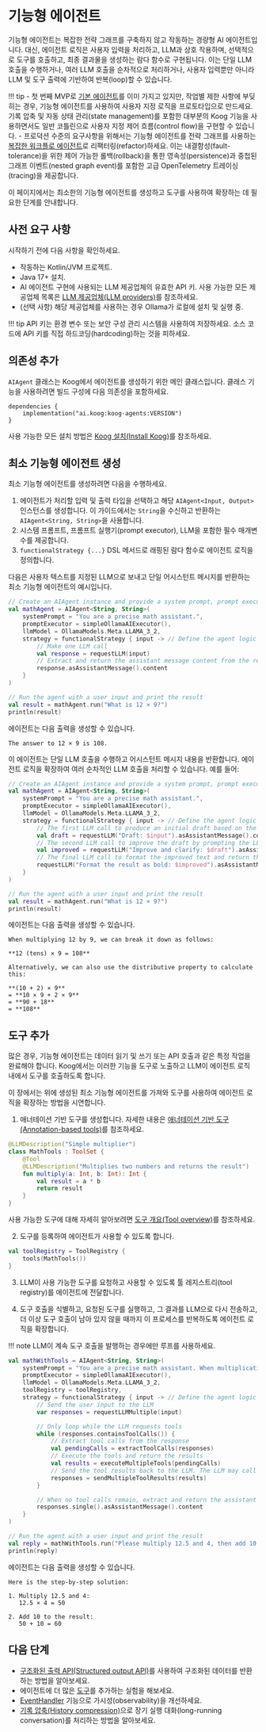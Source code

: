 # 기능형 에이전트

기능형 에이전트는 복잡한 전략 그래프를 구축하지 않고 작동하는 경량형 AI 에이전트입니다.
대신, 에이전트 로직은 사용자 입력을 처리하고, LLM과 상호 작용하며, 선택적으로 도구를 호출하고, 최종 결과물을 생성하는 람다 함수로 구현됩니다. 이는 단일 LLM 호출을 수행하거나, 여러 LLM 호출을 순차적으로 처리하거나, 사용자 입력뿐만 아니라 LLM 및 도구 출력에 기반하여 반복(loop)할 수 있습니다.

!!! tip
    - 첫 번째 MVP로 [기본 에이전트](basic-agents.md)를 이미 가지고 있지만, 작업별 제한 사항에 부딪히는 경우, 기능형 에이전트를 사용하여 사용자 지정 로직을 프로토타입으로 만드세요. 기록 압축 및 자동 상태 관리(state management)를 포함한 대부분의 Koog 기능을 사용하면서도 일반 코틀린으로 사용자 지정 제어 흐름(control flow)을 구현할 수 있습니다.
    - 프로덕션 수준의 요구사항을 위해서는 기능형 에이전트를 전략 그래프를 사용하는 [복잡한 워크플로 에이전트](complex-workflow-agents.md)로 리팩터링(refactor)하세요. 이는 내결함성(fault-tolerance)을 위한 제어 가능한 롤백(rollback)을 통한 영속성(persistence)과 중첩된 그래프 이벤트(nested graph event)를 포함한 고급 OpenTelemetry 트레이싱(tracing)을 제공합니다.

이 페이지에서는 최소한의 기능형 에이전트를 생성하고 도구를 사용하여 확장하는 데 필요한 단계를 안내합니다.

## 사전 요구 사항

시작하기 전에 다음 사항을 확인하세요.

-   작동하는 Kotlin/JVM 프로젝트.
-   Java 17+ 설치.
-   AI 에이전트 구현에 사용되는 LLM 제공업체의 유효한 API 키. 사용 가능한 모든 제공업체 목록은 [LLM 제공업체(LLM providers)](llm-providers.md)를 참조하세요.
-   (선택 사항) 해당 제공업체를 사용하는 경우 Ollama가 로컬에 설치 및 실행 중.

!!! tip
    API 키는 환경 변수 또는 보안 구성 관리 시스템을 사용하여 저장하세요.
    소스 코드에 API 키를 직접 하드코딩(hardcoding)하는 것을 피하세요.

## 의존성 추가

`AIAgent` 클래스는 Koog에서 에이전트를 생성하기 위한 메인 클래스입니다.
클래스 기능을 사용하려면 빌드 구성에 다음 의존성을 포함하세요.

```
dependencies {
    implementation("ai.koog:koog-agents:VERSION")
}
```
사용 가능한 모든 설치 방법은 [Koog 설치(Install Koog)](getting-started.md#install-koog)를 참조하세요.

## 최소 기능형 에이전트 생성

최소 기능형 에이전트를 생성하려면 다음을 수행하세요.

1.  에이전트가 처리할 입력 및 출력 타입을 선택하고 해당 `AIAgent<Input, Output>` 인스턴스를 생성합니다.
    이 가이드에서는 `String`을 수신하고 반환하는 `AIAgent<String, String>`을 사용합니다.
2.  시스템 프롬프트, 프롬프트 실행기(prompt executor), LLM을 포함한 필수 매개변수를 제공합니다.
3.  `functionalStrategy {...}` DSL 메서드로 래핑된 람다 함수로 에이전트 로직을 정의합니다.

다음은 사용자 텍스트를 지정된 LLM으로 보내고 단일 어시스턴트 메시지를 반환하는 최소 기능형 에이전트의 예시입니다.

<!--- INCLUDE
import ai.koog.agents.core.agent.AIAgent
import ai.koog.agents.core.agent.functionalStrategy
import ai.koog.agents.core.dsl.extension.asAssistantMessage
import ai.koog.agents.core.dsl.extension.requestLLM
import ai.koog.prompt.executor.llms.all.simpleOllamaAIExecutor
import ai.koog.prompt.llm.OllamaModels
import kotlinx.coroutines.runBlocking

fun main() {
    runBlocking {
-->
<!--- SUFFIX
    }
}
-->
```kotlin
// Create an AIAgent instance and provide a system prompt, prompt executor, and LLM
val mathAgent = AIAgent<String, String>(
    systemPrompt = "You are a precise math assistant.",
    promptExecutor = simpleOllamaAIExecutor(),
    llmModel = OllamaModels.Meta.LLAMA_3_2,
    strategy = functionalStrategy { input -> // Define the agent logic
        // Make one LLM call
        val response = requestLLM(input)
        // Extract and return the assistant message content from the response
        response.asAssistantMessage().content
    }
)

// Run the agent with a user input and print the result
val result = mathAgent.run("What is 12 × 9?")
println(result)
```
<!--- KNIT example-functional-agent-01.kt -->

에이전트는 다음 출력을 생성할 수 있습니다.

```
The answer to 12 × 9 is 108.
```

이 에이전트는 단일 LLM 호출을 수행하고 어시스턴트 메시지 내용을 반환합니다.
에이전트 로직을 확장하여 여러 순차적인 LLM 호출을 처리할 수 있습니다. 예를 들어:

<!--- INCLUDE
import ai.koog.agents.core.agent.AIAgent
import ai.koog.agents.core.agent.functionalStrategy
import ai.koog.agents.core.dsl.extension.asAssistantMessage
import ai.koog.agents.core.dsl.extension.requestLLM
import ai.koog.prompt.executor.llms.all.simpleOllamaAIExecutor
import ai.koog.prompt.llm.OllamaModels
import kotlinx.coroutines.runBlocking

fun main() {
    runBlocking {
-->
<!--- SUFFIX
    }
}
-->
```kotlin
// Create an AIAgent instance and provide a system prompt, prompt executor, and LLM
val mathAgent = AIAgent<String, String>(
    systemPrompt = "You are a precise math assistant.",
    promptExecutor = simpleOllamaAIExecutor(),
    llmModel = OllamaModels.Meta.LLAMA_3_2,
    strategy = functionalStrategy { input -> // Define the agent logic
        // The first LLM call to produce an initial draft based on the user input
        val draft = requestLLM("Draft: $input").asAssistantMessage().content
        // The second LLM call to improve the draft by prompting the LLM again with the draft content
        val improved = requestLLM("Improve and clarify: $draft").asAssistantMessage().content
        // The final LLM call to format the improved text and return the final formatted result
        requestLLM("Format the result as bold: $improved").asAssistantMessage().content
    }
)

// Run the agent with a user input and print the result
val result = mathAgent.run("What is 12 × 9?")
println(result)
```
<!--- KNIT example-functional-agent-02.kt -->

에이전트는 다음 출력을 생성할 수 있습니다.

```
When multiplying 12 by 9, we can break it down as follows:

**12 (tens) × 9 = 108**

Alternatively, we can also use the distributive property to calculate this:

**(10 + 2) × 9**
= **10 × 9 + 2 × 9**
= **90 + 18**
= **108**
```

## 도구 추가

많은 경우, 기능형 에이전트는 데이터 읽기 및 쓰기 또는 API 호출과 같은 특정 작업을 완료해야 합니다.
Koog에서는 이러한 기능을 도구로 노출하고 LLM이 에이전트 로직 내에서 도구를 호출하도록 합니다.

이 장에서는 위에 생성된 최소 기능형 에이전트를 가져와 도구를 사용하여 에이전트 로직을 확장하는 방법을 시연합니다.

1) 애너테이션 기반 도구를 생성합니다. 자세한 내용은 [애너테이션 기반 도구(Annotation-based tools)](annotation-based-tools.md)를 참조하세요.

<!--- INCLUDE
import ai.koog.agents.core.tools.annotations.LLMDescription
import ai.koog.agents.core.tools.annotations.Tool
import ai.koog.agents.core.tools.reflect.ToolSet
--> 
```kotlin
@LLMDescription("Simple multiplier")
class MathTools : ToolSet {
    @Tool
    @LLMDescription("Multiplies two numbers and returns the result")
    fun multiply(a: Int, b: Int): Int {
        val result = a * b
        return result
    }
}
```
<!--- KNIT example-functional-agent-03.kt -->

사용 가능한 도구에 대해 자세히 알아보려면 [도구 개요(Tool overview)](tools-overview.md)를 참조하세요.

2) 도구를 등록하여 에이전트가 사용할 수 있도록 합니다.

<!--- INCLUDE
import ai.koog.agents.example.exampleFunctionalAgent03.MathTools
import ai.koog.agents.core.tools.reflect.tools
import ai.koog.agents.core.tools.ToolRegistry
import kotlinx.coroutines.runBlocking

fun main() {
    runBlocking {
-->
<!--- SUFFIX
    }
}
-->
```kotlin
val toolRegistry = ToolRegistry {
    tools(MathTools())
}
```
<!--- KNIT example-functional-agent-04.kt -->

3) LLM이 사용 가능한 도구를 요청하고 사용할 수 있도록 툴 레지스트리(tool registry)를 에이전트에 전달합니다.

4) 도구 호출을 식별하고, 요청된 도구를 실행하고, 그 결과를 LLM으로 다시 전송하고, 더 이상 도구 호출이 남아 있지 않을 때까지 이 프로세스를 반복하도록 에이전트 로직을 확장합니다.

!!! note
    LLM이 계속 도구 호출을 발행하는 경우에만 루프를 사용하세요.

<!--- INCLUDE
import ai.koog.agents.example.exampleFunctionalAgent03.MathTools
import ai.koog.agents.core.tools.reflect.tools
import ai.koog.agents.core.tools.ToolRegistry
import ai.koog.agents.core.agent.AIAgent
import ai.koog.agents.core.agent.functionalStrategy
import ai.koog.agents.core.dsl.extension.asAssistantMessage
import ai.koog.agents.core.dsl.extension.containsToolCalls
import ai.koog.agents.core.dsl.extension.executeMultipleTools
import ai.koog.agents.core.dsl.extension.extractToolCalls
import ai.koog.agents.core.dsl.extension.requestLLMMultiple
import ai.koog.agents.core.dsl.extension.sendMultipleToolResults
import ai.koog.prompt.executor.llms.all.simpleOllamaAIExecutor
import ai.koog.prompt.llm.OllamaModels
import kotlinx.coroutines.runBlocking

fun main() {
    runBlocking {
        val toolRegistry = ToolRegistry {
            tools(MathTools())
        }
-->
<!--- SUFFIX
    }
}
-->
```kotlin
val mathWithTools = AIAgent<String, String>(
    systemPrompt = "You are a precise math assistant. When multiplication is needed, use the multiplication tool.",
    promptExecutor = simpleOllamaAIExecutor(),
    llmModel = OllamaModels.Meta.LLAMA_3_2,
    toolRegistry = toolRegistry,
    strategy = functionalStrategy { input -> // Define the agent logic extended with tool calls
        // Send the user input to the LLM
        var responses = requestLLMMultiple(input)

        // Only loop while the LLM requests tools
        while (responses.containsToolCalls()) {
            // Extract tool calls from the response
            val pendingCalls = extractToolCalls(responses)
            // Execute the tools and return the results
            val results = executeMultipleTools(pendingCalls)
            // Send the tool results back to the LLM. The LLM may call more tools or return a final output
            responses = sendMultipleToolResults(results)
        }

        // When no tool calls remain, extract and return the assistant message content from the response
        responses.single().asAssistantMessage().content
    }
)

// Run the agent with a user input and print the result
val reply = mathWithTools.run("Please multiply 12.5 and 4, then add 10 to the result.")
println(reply)
```
<!--- KNIT example-functional-agent-05.kt -->

에이전트는 다음 출력을 생성할 수 있습니다.

```
Here is the step-by-step solution:

1. Multiply 12.5 and 4:
   12.5 × 4 = 50

2. Add 10 to the result:
   50 + 10 = 60
```

## 다음 단계

-   [구조화된 출력 API(Structured output API)](structured-output.md)를 사용하여 구조화된 데이터를 반환하는 방법을 알아보세요.
-   에이전트에 더 많은 [도구](tools-overview.md)를 추가하는 실험을 해보세요.
-   [EventHandler](agent-events.md) 기능으로 가시성(observability)을 개선하세요.
-   [기록 압축(History compression)](history-compression.md)으로 장기 실행 대화(long-running conversation)를 처리하는 방법을 알아보세요.
